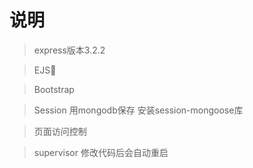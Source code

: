 # 说明
> express版本3.2.2

> EJS

> Bootstrap

> Session 用mongodb保存 安装session-mongoose库

> 页面访问控制

> supervisor 修改代码后会自动重启